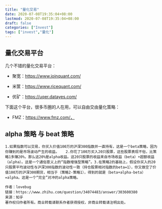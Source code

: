 ```yaml
---
title: "量化交易"
date: 2020-07-08T19:35:04+08:00
lastmod: 2020-07-08T19:35:04+08:00
draft: false
categories: ["Invest"]
tags: ["invest","量化"]
---
```




## 量化交易平台

几个不错的量化交易平台：

* 聚宽：https://www.joinquant.com/

* 米筐：https://www.ricequant.com/

* 优矿：https://uqer.datayes.com/

  

下面这个平台，很多币圈的人在用，可以自由交由量化策略：

* FMZ：https://www.fmz.com/，



## alpha  策略 与 beat 策略



```quote
1.如果指数可以交易，你买入价值100万的沪深300指数并一直持有，这是一个beta策略，因为你赚到的是市场波动产生的收益。   2.你花了100万买入20只股票，这些股票表现不俗，比策略1多赚20%，那么这20%是alpha收益。这20只股票的收益来自市场收益（beta）+超额收益（alpha）。这是一个通俗意义上的“指数增强型策略”。3.在策略2的基础上，假设你买入的20只股票平均波动性与沪深300指数的波动性一致（持仓股票相对指数的beta=1），你又做空了价值100万的沪深300期货，相当于（策略2-策略1），得到的就是（beta+alpha-beta）=alpha。这是一个“完全”对冲的alpha策略。

作者：lovebug
链接：https://www.zhihu.com/question/34074483/answer/303600380
来源：知乎
著作权归作者所有。商业转载请联系作者获得授权，非商业转载请注明出处。
```







